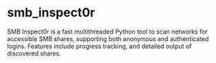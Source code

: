 # smb_inspect0r
SMB Inspect0r is a fast multithreaded Python tool to scan networks for accessible SMB shares, supporting both anonymous and authenticated logins. Features include progress tracking, and detailed output of discovered shares.
